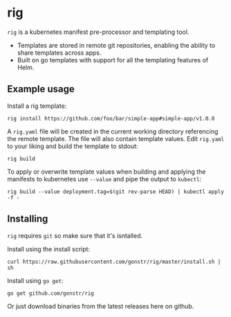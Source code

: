 # rig

`rig` is a kubernetes manifest pre-processor and templating tool.

- Templates are stored in remote git repositories, enabling the ability
  to share templates across apps.
- Built on go templates with support for all the templating features of Helm.

## Example usage

Install a rig template:

```shell
rig install https://github.com/foo/bar/simple-app#simple-app/v1.0.0
```

A `rig.yaml` file will be created in the current working directory referencing
the remote template. The file will also contain template values. Edit `rig.yaml`
to your liking and build the template to stdout:

```shell
rig build
```

To apply or overwrite template values when building and applying the manifests
to kubernetes use `--value` and pipe the output to `kubectl`:

```shell
rig build --value deployment.tag=$(git rev-parse HEAD) | kubectl apply -f -
```

## Installing

`rig` requires `git` so make sure that it's isntalled.

Install using the install script:

```shell
curl https://raw.githubusercontent.com/gonstr/rig/master/install.sh | sh
```

Install using `go get`:

```shell
go get github.com/gonstr/rig
```

Or just download binaries from the latest releases here on github.
